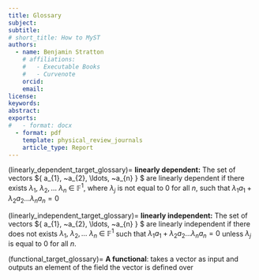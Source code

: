 ```yaml
---
title: Glossary
subject: 
subtitle: 
# short_title: How to MyST
authors:
  - name: Benjamin Stratton
    # affiliations:
    #   - Executable Books
    #   - Curvenote
    orcid: 
    email:
license: 
keywords:  
abstract: 
exports:
#   - format: docx
  - format: pdf
    template: physical_review_journals
    article_type: Report
---
```



(linearly_dependent_target_glossary)=
**linearly dependent:** The set of vectors $\{ a_{1}, ~a_{2}, \ldots, ~a_{n} \} $ are linearly dependent if there exists $\lambda_1,~\lambda_2, \ldots ~\lambda_n~\in~\mathbb{F}^{1}$, where $\lambda_{j}$ is not equal to $0$ for all $n$, such that $\lambda_1 a_{1} + \lambda_2 a_2 \ldots \lambda_n a_n = 0$

(linearly_independent_target_glossary)=
**linearly independent:** The set of vectors $\{ a_{1}, ~a_{2}, \ldots, ~a_{n} \} $ are linearly independent if there does not exists $\lambda_1,~\lambda_2, \ldots ~\lambda_n~\in~\mathbb{F}^{1}$ such that $\lambda_1 a_{1} + \lambda_2 a_2 \ldots \lambda_n a_n = 0$ unless $\lambda_{j}$ is equal to $0$ for all $n$.

(functional_target_glossary)=
**A functional**: takes a vector as input and outputs an element of the field the vector is defined over